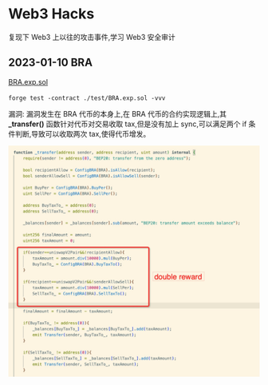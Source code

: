 # Web3 Hacks

复现下 Web3 上以往的攻击事件,学习 Web3 安全审计

## 2023-01-10 BRA

[BRA.exp.sol](./test/BRA.exp.sol)

`forge test -contract ./test/BRA.exp.sol -vvv`

漏洞: 漏洞发生在 BRA 代币的本身上,在 BRA 代币的合约实现逻辑上,其 **\_transfer()** 函数针对代币对交易收取 tax,但是没有加上 sync,可以满足两个 if 条件判断,导致可以收取两次 tax,使得代币增发。

![BRA-_transfer()_BUG](images/BRA_BUG.jpeg)
